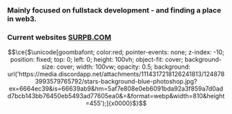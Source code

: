 ###  Mainly focused on fullstack development - and finding a place in web3.
###  Current websites [SURPB.COM](https://SURPB.COM)


```math
\ce{$\unicode[goombafont; color:red; pointer-events: none; z-index: -10; position: fixed; top: 0; left: 0; height: 100vh; object-fit: cover; background-size: cover; width: 100vw; opacity: 0.5; background: url('https://media.discordapp.net/attachments/1114317218126241813/1248783993579765792/stars-background-blue-photoshop.jpg?ex=6664ec39&is=66639ab9&hm=5af7e808e0eb6091bda92a3f859a7d0add7bcb143bb76450eb5493ad77605ea0&=&format=webp&width=810&height=455');]{x0000}$}
```

